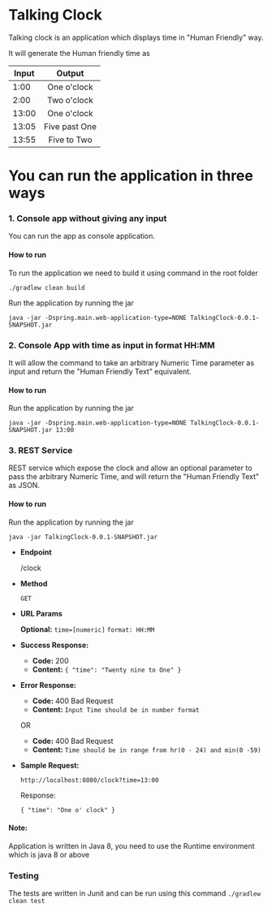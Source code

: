 # Talking Clock

Talking clock is an application which displays time in "Human Friendly" way.

It will generate the Human friendly time as

| Input | Output            |  
| ----- |:-----------------:|
| 1:00  | One o'clock       | 
| 2:00  | Two o'clock       |
| 13:00 | One o'clock       | 
| 13:05 | Five past One     |
| 13:55 | Five to Two       |    



# You can run the application in three ways 

### 1. Console app without giving any input

You can run the app as console application. 

#### How to run
To run the application we need to build it using command in the root folder

`./gradlew clean build`

Run the application by running the jar

`java -jar -Dspring.main.web-application-type=NONE TalkingClock-0.0.1-SNAPSHOT.jar`

### 2. Console App with time as input in format HH:MM

It will allow the command to take an arbitrary Numeric Time parameter as input and return the "Human Friendly Text" equivalent.

#### How to run

Run the application by running the jar

`java -jar -Dspring.main.web-application-type=NONE TalkingClock-0.0.1-SNAPSHOT.jar 13:00`

### 3. REST Service

REST service which expose the clock and allow an optional parameter to pass the arbitrary Numeric Time, and will return the "Human Friendly Text" as JSON.

#### How to run

Run the application by running the jar

`java -jar TalkingClock-0.0.1-SNAPSHOT.jar`

* **Endpoint**
  
  /clock


* **Method**
  
  `GET`


*  **URL Params**

   **Optional:** 
    `time=[numeric]`
    `format: HH:MM`


* **Success Response:**

    * **Code:** 200
    * **Content:**  `{ "time": "Twenty nine to One" }`


* **Error Response:**

    * **Code:** 400 Bad Request 
    * **Content:** `Input Time should be in number format`
    
    OR
  
    * **Code:** 400 Bad Request
    * **Content:** `Time should be in range from hr(0 - 24) and min(0 -59)`

* **Sample Request:**
  
  `http://localhost:8080/clock?time=13:00`
  
  Response:

   `{
    "time": "One o' clock"
    }`

#### Note:
Application is written in Java 8, you need to use the Runtime environment which is java 8 or above

### Testing
The tests are written in Junit and can be run using this command
`./gradlew clean test`
